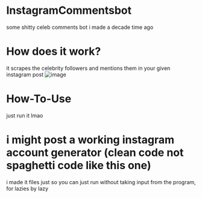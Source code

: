 # InstagramCommentsbot
some shitty celeb comments bot i made a decade time ago

# How does it work?
it scrapes the celebrity followers and mentions them in your given instagram post
![image](https://user-images.githubusercontent.com/100001861/215042286-53ca7b45-a542-4961-891c-ec2662abb6ae.png)


# How-To-Use
just run it lmao

# i might post a working instagram account generator (clean code not spaghetti code like this one)

i made it files just so you can just run without taking input from the program, for lazies by lazy
